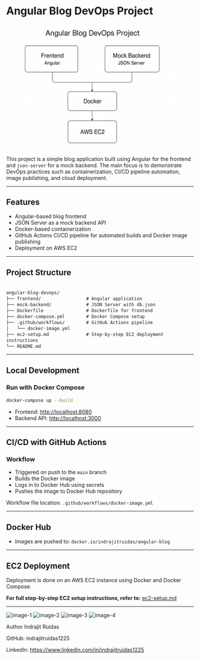 
# Angular Blog DevOps Project
![Architecture Diagram](./assets/architecture.png)

This project is a simple blog application built using Angular for the frontend and `json-server` for a mock backend. The main focus is to demonstrate DevOps practices such as containerization, CI/CD pipeline automation, image publishing, and cloud deployment.

---

## Features

- Angular-based blog frontend
- JSON Server as a mock backend API
- Docker-based containerization
- GitHub Actions CI/CD pipeline for automated builds and Docker image publishing
- Deployment on AWS EC2

---

## Project Structure

```

angular-blog-devops/
├── frontend/                 # Angular application
├── mock-backend/             # JSON Server with db.json
├── Dockerfile                # Dockerfile for frontend
├── docker-compose.yml        # Docker Compose setup
├── .github/workflows/        # GitHub Actions pipeline
│   └── docker-image.yml
├── ec2-setup.md              # Step-by-step EC2 deployment instructions
└── README.md

````

---

## Local Development

### Run with Docker Compose

```bash
docker-compose up --build
````

* Frontend: [http://localhost:8080](http://localhost:8080)
* Backend API: [http://localhost:3000](http://localhost:3000)

---

## CI/CD with GitHub Actions

### Workflow

* Triggered on push to the `main` branch
* Builds the Docker image
* Logs in to Docker Hub using secrets
* Pushes the image to Docker Hub repository

Workflow file location: `.github/workflows/docker-image.yml`

---

## Docker Hub

* Images are pushed to: `docker.io/indrajitruidas/angular-blog`

---

## EC2 Deployment

Deployment is done on an AWS EC2 instance using Docker and Docker Compose.

**For full step-by-step EC2 setup instructions, refer to:**
[ec2-setup.md](./ec2-deploy.md)

---

![image-1](./assets/image-1.jpeg)
![image-2](./assets/image-2.jpeg)
![image-3](./assets/image-3.jpeg)
![image-4](./assets/image-4.jpeg)


Author
Indrajit Ruidas

GitHub: indrajitruidas1225

LinkedIn: https://www.linkedin.com/in/indrajitruidas1225

